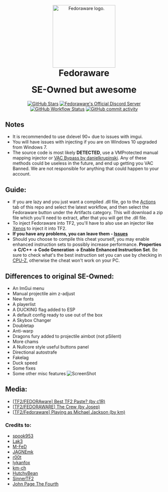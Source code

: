 <p align="center" style="margin-bottom: 0px !important;">
  <img width="200" src="https://raw.githubusercontent.com/M-FeD/Fedoraware/main/.github/assets/fedoraware.png" alt="Fedoraware logo." align="center">
</p>
<h1 align="center" style="margin-top: 0px;">Fedoraware</h1>  
<h1 align="center" style="margin-top: 0px;">SE-Owned but awesome</h1>
<p align="center">
<a href="https://github.com/M-FeD/Fedoraware/stargazers"><img alt="GitHub Stars" src="https://img.shields.io/github/stars/M-FeD/Fedoraware"></a>  
<a href="https://discord.gg/GVT5CBqbCa"><img alt="Fedoraware's Official Discord Server" src="https://img.shields.io/discord/887358113840250920?label=Discord&logo=Discord"></a>  
<a href="https://github.com/M-FeD/Fedoraware/actions"><img alt="GitHub Workflow Status" src="https://img.shields.io/github/workflow/status/M-FeD/Fedoraware/MSBuild"></a>
<a href="https://github.com/M-FeD/Fedoraware/commits/main"><img alt="GitHub commit activity" src="https://img.shields.io/github/commit-activity/w/M-FeD/Fedoraware"></a>
</p>  

## Notes
- It is recommended to use dxlevel 90+ due to issues with imgui.
- You will have issues with injecting if you are on Windows 10 upgraded from Windows 7.
- The source code is most likely __DETECTED__, use a VMProtected manual mapping injector or [VAC Bypass by danielkrupinski](https://github.com/danielkrupinski/VAC-Bypass). Any of these methods could be useless in the future, and end up getting you VAC Banned. We are not responsible for anything that could happen to your account.

## Guide:
- If you are lazy and you just want a compiled .dll file, go to the [Actions](https://github.com/M-FeD/Fedoraware/actions) tab of this repo and select the latest workflow, and then select the Fedoraware button under the Artifacts category. This will download a zip file which you'll need to extract, after that you will get the .dll file.
- To inject Fedoraware into TF2, you'll have to also use an injector like [Xenos](https://github.com/relaxtakenotes/xenos) to inject it into TF2.
- __If you have any problems, you can leave them - [Issues](https://github.com/M-FeD/Fedoraware/issues)__
- Should you choose to compile this cheat yourself, you may enable enhanced instruction sets to possibly increase performance. __Properties -> C/C++ -> Code Generation -> Enable Enhanced Instruction Set__. Be sure to check what's the best instruction set you can use by checking in [CPU-Z](https://www.cpuid.com/softwares/cpu-z.html), otherwise the cheat won't work on your PC. 

## Differences to original SE-Owned:
- An ImGui menu
- Manual projectile aim z-adjust
- New fonts
- A playerlist
- A DUCKING flag added to ESP
- A default config ready to use out of the box
- A Skybox Changer
- Doubletap
- Anti-warp
- Dragons fury added to projectile aimbot (not pSilent)
- More chams
- A Nullcore style useful buttons panel
- Directional autostrafe
- Fakelag
- Duck speed
- Some fixes
- Some other misc features
![ScreenShot](https://i.imgur.com/Bhmsdqt.jpg)

## Media:  
- [[TF2/FEDORAware] Best TF2 Paste? (by c1R)](https://www.youtube.com/watch?v=7gDLPRXtdw8)
- [[TF2/FEDORAWARE] The Crew (by Josep)](https://www.youtube.com/watch?v=7I44S9sSOcc)
- [[TF2/Fedoraware] Playing as Michael Jackson (by km)](https://www.youtube.com/watch?v=cVD3BBEMNPo)

### Credits to:
  - [spook953](https://github.com/spook953)
  - [Lak3](https://github.com/Lak3)
  - [M-FeD](https://github.com/M-FeD)
  - [JAGNEmk](https://github.com/JAGNEmk)
  - [r00t](https://github.com/l-r00t-l)
  - [lykanfox](https://github.com/lykanfox)
  - [km-ch](https://github.com/km-ch)
  - [HutchyBean](https://github.com/HutchyBean)
  - [SinnerTF2](https://github.com/SinnerTF2)
  - [John Page The Fourth](https://github.com/relaxtakenotes)
